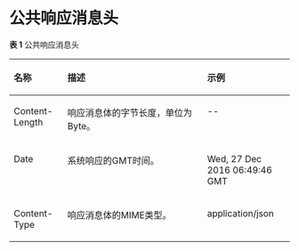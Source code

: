 # 公共响应消息头<a name="ZH-CN_TOPIC_0136390438"></a>

**表 1**  公共响应消息头

<a name="zh-cn_topic_0020536997_table3877208613139"></a>
<table><thead align="left"><tr id="zh-cn_topic_0020536997_row3771309013139"><th class="cellrowborder" valign="top" width="19.15%" id="mcps1.2.4.1.1"><p id="zh-cn_topic_0020536997_p4531764513139"><a name="zh-cn_topic_0020536997_p4531764513139"></a><a name="zh-cn_topic_0020536997_p4531764513139"></a>名称</p>
</th>
<th class="cellrowborder" valign="top" width="49.830000000000005%" id="mcps1.2.4.1.2"><p id="zh-cn_topic_0020536997_p4685062813139"><a name="zh-cn_topic_0020536997_p4685062813139"></a><a name="zh-cn_topic_0020536997_p4685062813139"></a>描述</p>
</th>
<th class="cellrowborder" valign="top" width="31.019999999999996%" id="mcps1.2.4.1.3"><p id="zh-cn_topic_0020536997_p5162099210429"><a name="zh-cn_topic_0020536997_p5162099210429"></a><a name="zh-cn_topic_0020536997_p5162099210429"></a>示例</p>
</th>
</tr>
</thead>
<tbody><tr id="zh-cn_topic_0020536997_row1900247113139"><td class="cellrowborder" valign="top" width="19.15%" headers="mcps1.2.4.1.1 "><p id="zh-cn_topic_0020536997_p6280518613139"><a name="zh-cn_topic_0020536997_p6280518613139"></a><a name="zh-cn_topic_0020536997_p6280518613139"></a>Content-Length</p>
</td>
<td class="cellrowborder" valign="top" width="49.830000000000005%" headers="mcps1.2.4.1.2 "><p id="zh-cn_topic_0020536997_p4985309313517"><a name="zh-cn_topic_0020536997_p4985309313517"></a><a name="zh-cn_topic_0020536997_p4985309313517"></a>响应消息体的字节长度，单位为Byte。</p>
</td>
<td class="cellrowborder" valign="top" width="31.019999999999996%" headers="mcps1.2.4.1.3 "><p id="zh-cn_topic_0020536997_p2055083910429"><a name="zh-cn_topic_0020536997_p2055083910429"></a><a name="zh-cn_topic_0020536997_p2055083910429"></a>--</p>
</td>
</tr>
<tr id="zh-cn_topic_0020536997_row1673548413139"><td class="cellrowborder" valign="top" width="19.15%" headers="mcps1.2.4.1.1 "><p id="zh-cn_topic_0020536997_p1339693313139"><a name="zh-cn_topic_0020536997_p1339693313139"></a><a name="zh-cn_topic_0020536997_p1339693313139"></a>Date</p>
</td>
<td class="cellrowborder" valign="top" width="49.830000000000005%" headers="mcps1.2.4.1.2 "><p id="zh-cn_topic_0020536997_p1140975013139"><a name="zh-cn_topic_0020536997_p1140975013139"></a><a name="zh-cn_topic_0020536997_p1140975013139"></a>系统响应的GMT时间。</p>
</td>
<td class="cellrowborder" valign="top" width="31.019999999999996%" headers="mcps1.2.4.1.3 "><p id="zh-cn_topic_0020536997_p59381193104213"><a name="zh-cn_topic_0020536997_p59381193104213"></a><a name="zh-cn_topic_0020536997_p59381193104213"></a>Wed, 27 Dec 2016 06:49:46 GMT</p>
</td>
</tr>
<tr id="zh-cn_topic_0020536997_row2720466144725"><td class="cellrowborder" valign="top" width="19.15%" headers="mcps1.2.4.1.1 "><p id="zh-cn_topic_0020536997_p19031219144725"><a name="zh-cn_topic_0020536997_p19031219144725"></a><a name="zh-cn_topic_0020536997_p19031219144725"></a>Content-Type</p>
</td>
<td class="cellrowborder" valign="top" width="49.830000000000005%" headers="mcps1.2.4.1.2 "><p id="zh-cn_topic_0020536997_p65133809144725"><a name="zh-cn_topic_0020536997_p65133809144725"></a><a name="zh-cn_topic_0020536997_p65133809144725"></a>响应消息体的MIME类型。</p>
</td>
<td class="cellrowborder" valign="top" width="31.019999999999996%" headers="mcps1.2.4.1.3 "><p id="zh-cn_topic_0020536997_p21477025104246"><a name="zh-cn_topic_0020536997_p21477025104246"></a><a name="zh-cn_topic_0020536997_p21477025104246"></a>application/json</p>
</td>
</tr>
</tbody>
</table>

